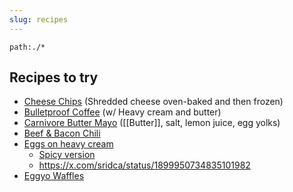 ```yaml
---
slug: recipes
---
```


```query
path:./*
```

## Recipes to try

- [Cheese Chips](https://healthyrecipesblogs.com/low-carb-cheese-crisps/) (Shredded cheese oven-baked and then frozen)
- [Bulletproof Coffee](https://www.carbmanager.com/recipe-detail/ug:9f34a69c-61d7-3e71-2ca8-a51f443fb83f/keto-butter-coffee-with-heavy-whipping-cream) (w/ Heavy cream and butter)
- [Carnivore Butter Mayo](https://www.youtube.com/shorts/XI0IlZe0fV8) ([[Butter]], salt, lemon juice, egg yolks)
- [Beef & Bacon Chili](https://x.com/Eda52069178/status/1898961949955629446)
- [Eggs on heavy cream](https://x.com/Lady_StandBy/status/1899938391573049655)
	- [Spicy version](https://www.youtube.com/shorts/0Ql-8MX_izk)
	- https://x.com/sridca/status/1899950734835101982
- [Eggyo Waffles](https://x.com/sridca/status/1900696648302408067)